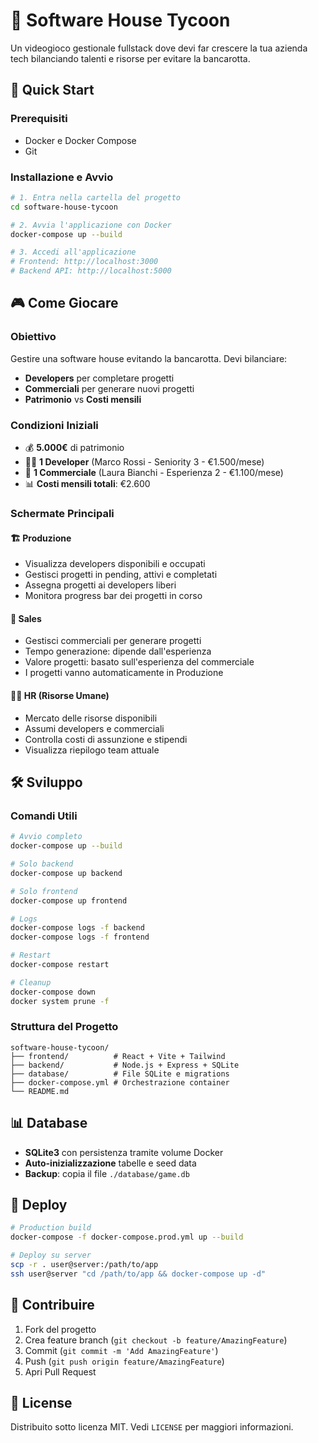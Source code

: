 # 🏢 Software House Tycoon

Un videogioco gestionale fullstack dove devi far crescere la tua azienda tech bilanciando talenti e risorse per evitare la bancarotta.

## 🚀 Quick Start

### Prerequisiti
- Docker e Docker Compose
- Git

### Installazione e Avvio

```bash
# 1. Entra nella cartella del progetto
cd software-house-tycoon

# 2. Avvia l'applicazione con Docker
docker-compose up --build

# 3. Accedi all'applicazione
# Frontend: http://localhost:3000
# Backend API: http://localhost:5000
```

## 🎮 Come Giocare

### Obiettivo
Gestire una software house evitando la bancarotta. Devi bilanciare:
- **Developers** per completare progetti
- **Commerciali** per generare nuovi progetti  
- **Patrimonio** vs **Costi mensili**

### Condizioni Iniziali
- 💰 **5.000€** di patrimonio
- 👨‍💻 **1 Developer** (Marco Rossi - Seniority 3 - €1.500/mese)
- 🎯 **1 Commerciale** (Laura Bianchi - Esperienza 2 - €1.100/mese)
- 📊 **Costi mensili totali**: €2.600

### Schermate Principali

#### 🏗️ Produzione
- Visualizza developers disponibili e occupati
- Gestisci progetti in pending, attivi e completati
- Assegna progetti ai developers liberi
- Monitora progress bar dei progetti in corso

#### 💼 Sales  
- Gestisci commerciali per generare progetti
- Tempo generazione: dipende dall'esperienza
- Valore progetti: basato sull'esperienza del commerciale
- I progetti vanno automaticamente in Produzione

#### 🧑‍💼 HR (Risorse Umane)
- Mercato delle risorse disponibili
- Assumi developers e commerciali
- Controlla costi di assunzione e stipendi
- Visualizza riepilogo team attuale

## 🛠️ Sviluppo

### Comandi Utili

```bash
# Avvio completo
docker-compose up --build

# Solo backend
docker-compose up backend

# Solo frontend  
docker-compose up frontend

# Logs
docker-compose logs -f backend
docker-compose logs -f frontend

# Restart
docker-compose restart

# Cleanup
docker-compose down
docker system prune -f
```

### Struttura del Progetto

```
software-house-tycoon/
├── frontend/          # React + Vite + Tailwind
├── backend/           # Node.js + Express + SQLite
├── database/          # File SQLite e migrations
├── docker-compose.yml # Orchestrazione container
└── README.md
```

## 📊 Database

- **SQLite3** con persistenza tramite volume Docker
- **Auto-inizializzazione** tabelle e seed data
- **Backup**: copia il file `./database/game.db`

## 🚀 Deploy

```bash
# Production build
docker-compose -f docker-compose.prod.yml up --build

# Deploy su server
scp -r . user@server:/path/to/app
ssh user@server "cd /path/to/app && docker-compose up -d"
```

## 🤝 Contribuire

1. Fork del progetto
2. Crea feature branch (`git checkout -b feature/AmazingFeature`)
3. Commit (`git commit -m 'Add AmazingFeature'`)
4. Push (`git push origin feature/AmazingFeature`)
5. Apri Pull Request

## 📝 License

Distribuito sotto licenza MIT. Vedi `LICENSE` per maggiori informazioni.
